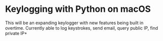 # Keylogging with Python on macOS


This will be an expanding keylogger with new features being built in overtime. Currently able to log keystrokes, send email, query public IP, find private IP+
